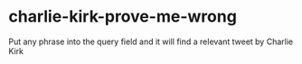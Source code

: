 # charlie-kirk-prove-me-wrong
Put any phrase into the query field and it will find a relevant tweet by Charlie Kirk
